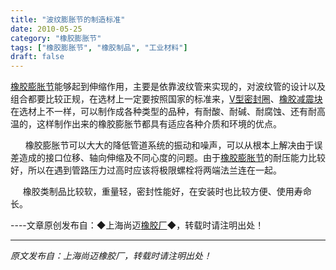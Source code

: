 ```yaml
---
title: "波纹膨胀节的制造标准"
date: 2010-05-25
category: "橡胶膨胀节"
tags: ["橡胶膨胀节", "橡胶制品", "工业材料"]
draft: false
---
```


[橡胶膨胀节](http://www.smpolymer.com/xiangjiaopengzhangjie/ )能够起到伸缩作用，主要是依靠波纹管来实现的，对波纹管的设计以及组合都要比较正规，在选材上一定要按照国家的标准来，[V型密封圈](http://www.smpolymer.com/)、[橡胶减震块](http://www.smpolymer.com/)在选材上不一样，可以制作成各种类型的品种，有耐酸、耐碱、耐腐蚀、还有耐高温的，这样制作出来的橡胶膨胀节都具有适应各种介质和环境的优点。

      橡胶膨胀节可以大大的降低管道系统的振动和噪声，可以从根本上解决由于误差造成的接口位移、轴向伸缩及不同心度的问题。由于[橡胶膨胀节](http://www.smpolymer.com/xiangjiaopengzhangjie/ )的耐压能力比较好，所以在遇到管路压力过高时应该将极限螺栓将两端法兰连在一起。

     橡胶类制品比较软，重量轻，密封性能好，在安装时也比较方便、使用寿命长。 

----文章原创发布自：◆上海尚迈[橡胶厂](http://www.smpolymer.com/)◆，转载时请注明出处！

---

*原文发布自：上海尚迈橡胶厂，转载时请注明出处！*
